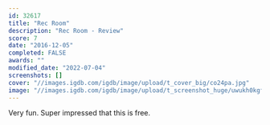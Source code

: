 ```yaml
---
id: 32617
title: "Rec Room"
description: "Rec Room - Review"
score: 7
date: "2016-12-05"
completed: FALSE
awards: ""
modified_date: "2022-07-04"
screenshots: []
cover: "//images.igdb.com/igdb/image/upload/t_cover_big/co24pa.jpg"
image: "//images.igdb.com/igdb/image/upload/t_screenshot_huge/uwukh0kgfxmcgs4mxgra.jpg"
---
```

Very fun. Super impressed that this is free.
